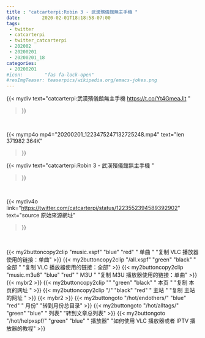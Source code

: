 ```yaml
---
title : "catcarterpi:Robin 3 - 武漢殯儀館無主手機 "
date:        2020-02-01T18:18:58-07:00
tags:
 - twitter
 - catcarterpi
 - twitter_catcarterpi
 - 202002
 - 20200201
 - 20200201_18
categories:
 - 20200201
#icon:        "fas fa-lock-open"
#resImgTeaser: teaserpics/wikipedia.org/emacs-jokes.png
---
```


{{< mydiv text="catcarterpi:武漢殯儀館無主手機 https://t.co/Yt4GmeaJlt "
>}}
<br>


{{< mymp4o mp4="20200201_1223475247132725248.mp4"
text="len 371982    364K"
>}}


{{< mydiv text="catcarterpi:Robin 3 - 武漢殯儀館無主手機 "
>}}
<br>

{{< mydiv4o link="https://twitter.com/catcarterpi/status/1223552394589392902"
text="source 原始來源網址"
>}}


<br>



{{< my2buttoncopy2clip "music.xspf"        "blue"   "red"    " 单曲 "  "复制 VLC 播放器使用的链接：单曲" >}} {{< my2buttoncopy2clip "/all.xspf"         "green"  "black"  " 全部 "  "复制 VLC 播放器使用的链接：全部" >}} {{< my2buttoncopy2clip "music.m3u8"        "blue"   "red"    " M3U  "    "复制 M3U 播放器使用的链接：单曲" >}} {{< mybr2 >}} {{< my2buttoncopy2clip ""                  "green"  "black"  " 本页 "    "复制 本页的网址 " >}} {{< my2buttoncopy2clip "/"                 "black"  "red"    " 主站 "    "复制 主站的网址 " >}} {{< mybr2 >}} {{< my2buttongoto      "/hot/endothers/"   "blue"   "red"    " 月份"   "转到月份总目录" >}} {{< my2buttongoto      "/hot/alltags/"     "green"  "blue"   " 列表"   "转到文章总列表" >}} {{< my2buttongoto      "/hot/helpxspf/"    "green"  "blue"   " 播放器" "如何使用 VLC 播放器或者 IPTV 播放器的教程" >}} 
